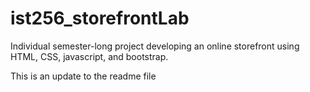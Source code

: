 # ist256_storefrontLab

Individual semester-long project developing an online storefront using HTML, CSS, javascript, and bootstrap.

This is an update to the readme file
